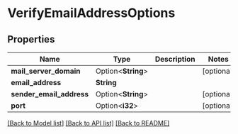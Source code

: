 # VerifyEmailAddressOptions

## Properties

Name | Type | Description | Notes
------------ | ------------- | ------------- | -------------
**mail_server_domain** | Option<**String**> |  | [optional]
**email_address** | **String** |  | 
**sender_email_address** | Option<**String**> |  | [optional]
**port** | Option<**i32**> |  | [optional]

[[Back to Model list]](../README#documentation-for-models) [[Back to API list]](../README#documentation-for-api-endpoints) [[Back to README]](../README)


